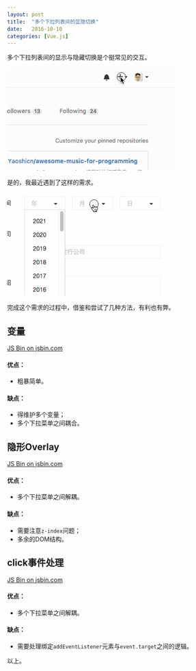 ```yaml
---
layout: post
title:  "多个下拉列表间的显隐切换"
date:   2016-10-10
categories: [Vue.js]
---
```


多个下拉列表间的显示与隐藏切换是个挺常见的交互。

![multi-dropdowns-1](/images/posts/20161010-multi-dropdowns-1.gif)

是的，我最近遇到了这样的需求。

![multi-dropdowns-2](/images/posts/20161010-multi-dropdowns-2.gif)

完成这个需求的过程中，借鉴和尝试了几种方法，有利也有弊。

## 变量

<a class="jsbin-embed" href="http://jsbin.com/zuhadel/embed?js,output">JS Bin on jsbin.com</a><script src="http://static.jsbin.com/js/embed.min.js?3.39.19"></script>

#### 优点：

- 粗暴简单。

#### 缺点：

- 得维护多个变量；
- 多个下拉菜单之间耦合。

## 隐形Overlay

<a class="jsbin-embed" href="http://jsbin.com/qeqose/embed?js,output">JS Bin on jsbin.com</a><script src="http://static.jsbin.com/js/embed.min.js?3.39.19"></script>

#### 优点：

- 多个下拉菜单之间解耦。

#### 缺点：

- 需要注意`z-index`问题；
- 多余的DOM结构。

## click事件处理

<a class="jsbin-embed" href="http://jsbin.com/jarube/embed?js,output">JS Bin on jsbin.com</a><script src="http://static.jsbin.com/js/embed.min.js?3.39.19"></script>

#### 优点：

- 多个下拉菜单之间解耦。

#### 缺点：

- 需要处理绑定`addEventListener`元素与`event.target`之间的逻辑。

以上。
